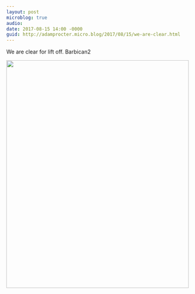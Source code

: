 ```yaml
---
layout: post
microblog: true
audio: 
date: 2017-08-15 14:00 -0000
guid: http://adamprocter.micro.blog/2017/08/15/we-are-clear.html
---
```

We are clear for lift off. Barbican2

<img src="http://discursive.adamprocter.co.uk/uploads/2017/dfa11bf5cb.jpg" width="480" height="600" />
